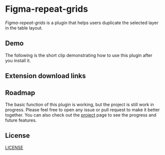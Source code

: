 # Figma-repeat-grids
*Figma-repeat-grids* is a plugin that helps users duplicate the selected layer in the table layout.

## Demo
The following is the short clip demonstrating how to use this plugin after you install it.


## Extension download links

## Roadmap
The basic function of this plugin is working, but the project is still work in progress. Please feel free to open any issue or pull request to make it better together. You can also check out the [project](https://github.com/tony056/Figma-repeat-grids/projects) page to see the progress and future features.

## License
[LICENSE](https://github.com/tony056/Figma-repeat-grids/blob/master/LICENSE)
